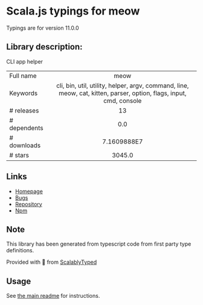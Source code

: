 
# Scala.js typings for meow

Typings are for version 11.0.0

## Library description:
CLI app helper

|                    |                 |
| ------------------ | :-------------: |
| Full name          | meow |
| Keywords           | cli, bin, util, utility, helper, argv, command, line, meow, cat, kitten, parser, option, flags, input, cmd, console |
| # releases         | 13 |
| # dependents       | 0.0 |
| # downloads        | 7.1609888E7 |
| # stars            | 3045.0 |

## Links
- [Homepage](https://github.com/sindresorhus/meow#readme)
- [Bugs](https://github.com/sindresorhus/meow/issues)
- [Repository](https://github.com/sindresorhus/meow)
- [Npm](https://www.npmjs.com/package/meow)
    


## Note
This library has been generated from typescript code from first party type definitions.

Provided with :purple_heart: from [ScalablyTyped](https://github.com/oyvindberg/ScalablyTyped)

## Usage
See [the main readme](../../readme.md) for instructions.


